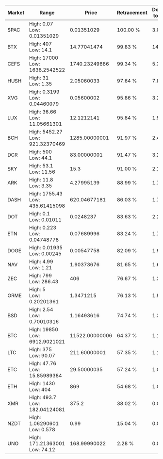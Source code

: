 | Market | Range | Price| Retracement | Doubles to 50% |
| --- | --- | --- | --- | --- |
| $PAC | High: 0.07<br />Low: 0.01351029 | 0.01351029 | 100.00 % | 3.09 |
| BTX | High: 407<br />Low: 14.1 | 14.77041474 | 99.83 % | 14.25 |
| CEFS | High: 17000<br />Low: 1638.2542522 | 1740.23249886 | 99.34 % | 5.36 |
| HUSH | High: 31<br />Low: 1.35 | 2.05060033 | 97.64 % | 7.89 |
| XVG | High: 0.3199<br />Low: 0.04460079 | 0.05600002 | 95.86 % | 3.25 |
| LUX | High: 36.66<br />Low: 11.05661301 | 12.1212141 | 95.84 % | 1.97 |
| BCH | High: 5452.27<br />Low: 921.32370469 | 1285.00000001 | 91.97 % | 2.48 |
| DCR | High: 500<br />Low: 44.1 | 83.00000001 | 91.47 % | 3.28 |
| SKY | High: 53.1<br />Low: 11.56 | 15.3 | 91.00 % | 2.11 |
| ARK | High: 11.8<br />Low: 3.35 | 4.27995139 | 88.99 % | 1.77 |
| DASH | High: 1755.43<br />Low: 435.61415098 | 620.04677181 | 86.03 % | 1.77 |
| DOT | High: 0.1<br />Low: 0.01011 | 0.0248237 | 83.63 % | 2.22 |
| ETN | High: 0.223<br />Low: 0.04748778 | 0.07689996 | 83.24 % | 1.76 |
| DOGE | High: 0.01935<br />Low: 0.00245 | 0.00547758 | 82.09 % | 1.99 |
| NAV | High: 4.99<br />Low: 1.21 | 1.90373676 | 81.65 % | 1.63 |
| ZEC | High: 799<br />Low: 286.43 | 406 | 76.67 % | 1.34 |
| ORME | High: 5<br />Low: 0.20201361 | 1.3471215 | 76.13 % | 1.93 |
| BSD | High: 2.54<br />Low: 0.70010316 | 1.16493616 | 74.74 % | 1.39 |
| BTC | High: 19850<br />Low: 6912.9021021 | 11522.00000006 | 64.37 % | 1.16 |
| LTC | High: 375<br />Low: 90.07 | 211.60000001 | 57.35 % | 1.10 |
| ETC | High: 47.76<br />Low: 15.85989384 | 29.50000035 | 57.24 % | 1.08 |
| ETH | High: 1430<br />Low: 404 | 869 | 54.68 % | 1.06 |
| XMR | High: 493.7<br />Low: 182.04124081 | 375.2 | 38.02 % | 0.00 |
| NZDT | High: 1.06290601<br />Low: 0.578 | 0.99 | 15.04 % | 0.00 |
| UNO | High: 171.21363001<br />Low: 74.12 | 168.99990022 | 2.28 % | 0.00 |
